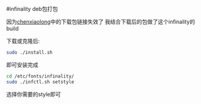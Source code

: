 #infinality deb包打包

因为[chenxiaolong](https://github.com/chenxiaolong/Debian-Packages/)中的下载包链接失效了 我结合下载后的包做了这个infinality的build

下载或克隆后:
```bash
sudo ./install.sh
```
即可安装完成
```bash
cd /etc/fonts/infinality/
sudo ./infctl.sh setstyle
```
选择你需要的style即可
